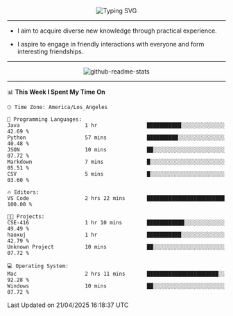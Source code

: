 <p align="center">
  <img src="https://readme-typing-svg.demolab.com?font=Fira+Code&weight=500&size=32&duration=2500&pause=1600&center=true&vCenter=true&random=false&width=1024&height=64&lines=Hi+there+%F0%9F%91%8B;I'm+delighted+you+could+make+it+here+%F0%9F%8E%89;I'm+Harry%2C+a+college+student+still+finding+my+way" alt="Typing SVG" />
</p>


---


- I aim to acquire diverse new knowledge through practical experience.

- I aspire to engage in friendly interactions with everyone and form interesting friendships.


---


<p align="center">
  <img src="https://github-readme-stats.vercel.app/api?username=Harry-Jing&show_icons=true" alt="github-readme-stats"/>
</p>


---

<!--START_SECTION:waka-->
📊 **This Week I Spent My Time On** 

```text
🕑︎ Time Zone: America/Los_Angeles

💬 Programming Languages: 
Java                     1 hr                ███████████░░░░░░░░░░░░░░   42.69 % 
Python                   57 mins             ██████████░░░░░░░░░░░░░░░   40.48 % 
JSON                     10 mins             ██░░░░░░░░░░░░░░░░░░░░░░░   07.72 % 
Markdown                 7 mins              █░░░░░░░░░░░░░░░░░░░░░░░░   05.51 % 
CSV                      5 mins              █░░░░░░░░░░░░░░░░░░░░░░░░   03.60 % 

🔥 Editors: 
VS Code                  2 hrs 22 mins       █████████████████████████   100.00 % 

🐱‍💻 Projects: 
CSE-416                  1 hr 10 mins        ████████████░░░░░░░░░░░░░   49.49 % 
haoxuj                   1 hr                ███████████░░░░░░░░░░░░░░   42.79 % 
Unknown Project          10 mins             ██░░░░░░░░░░░░░░░░░░░░░░░   07.72 % 

💻 Operating System: 
Mac                      2 hrs 11 mins       ███████████████████████░░   92.28 % 
Windows                  10 mins             ██░░░░░░░░░░░░░░░░░░░░░░░   07.72 % 
```


 Last Updated on 21/04/2025 16:18:37 UTC
<!--END_SECTION:waka-->
